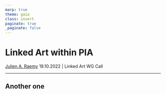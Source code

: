 ```yaml
---
marp: true
theme: gaia
class: invert
paginate: true
_paginate: false
---
```


# Linked Art within PIA
[Julien A. Raemy](https://julsraemy.ch)
19.10.2022 | Linked Art WG Call

--- 

## Another one